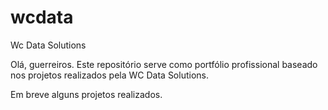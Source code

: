 # wcdata
Wc Data Solutions

Olá, guerreiros.
Este repositório serve como portfólio profissional baseado nos projetos realizados pela WC Data Solutions.

Em breve alguns projetos realizados.
